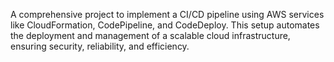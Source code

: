 A comprehensive project to implement a CI/CD pipeline using AWS services like CloudFormation, CodePipeline, and CodeDeploy. This setup automates the deployment and management of a scalable cloud infrastructure, ensuring security, reliability, and efficiency.
